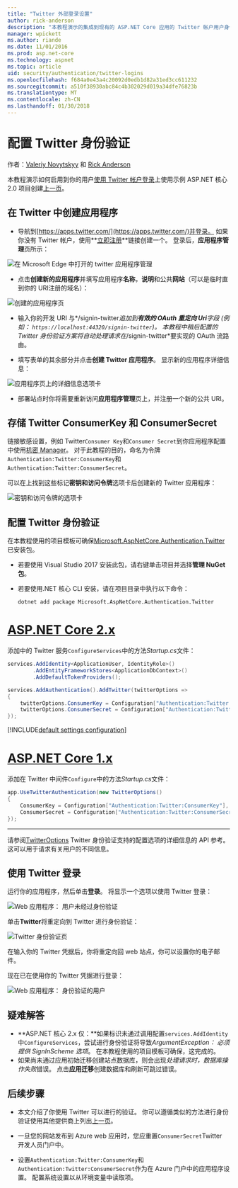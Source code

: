 ```yaml
---
title: "Twitter 外部登录设置"
author: rick-anderson
description: "本教程演示的集成到现有的 ASP.NET Core 应用的 Twitter 帐户用户身份验证。"
manager: wpickett
ms.author: riande
ms.date: 11/01/2016
ms.prod: asp.net-core
ms.technology: aspnet
ms.topic: article
uid: security/authentication/twitter-logins
ms.openlocfilehash: f684a0e43a4c20092d0edb1d82a31ed3cc611232
ms.sourcegitcommit: a510f38930abc84c4b302029d019a34dfe76823b
ms.translationtype: MT
ms.contentlocale: zh-CN
ms.lasthandoff: 01/30/2018
---
```

# <a name="configuring-twitter-authentication"></a>配置 Twitter 身份验证

作者：[Valeriy Novytskyy](https://github.com/01binary) 和 [Rick Anderson](https://twitter.com/RickAndMSFT)

本教程演示如何启用到你的用户[使用 Twitter 帐户登录](https://dev.twitter.com/web/sign-in/desktop-browser)上使用示例 ASP.NET 核心 2.0 项目创建[上一页](index.md)。

## <a name="create-the-app-in-twitter"></a>在 Twitter 中创建应用程序

* 导航到[https://apps.twitter.com/](https://apps.twitter.com/)并登录。 如果你没有 Twitter 帐户，使用**[立即注册](https://twitter.com/signup)**链接创建一个。 登录后，**应用程序管理**页所示：

![在 Microsoft Edge 中打开的 twitter 应用程序管理](index/_static/TwitterAppManage.png)

* 点击**创建新的应用程序**并填写应用程序**名称**，**说明**和公共**网站**（可以是临时直到你的 URI注册的域名）：

![创建的应用程序页](index/_static/TwitterCreate.png)

* 输入你的开发 URI 与*/signin-twitter*追加到**有效的 OAuth 重定向 Uri**字段 (例如： `https://localhost:44320/signin-twitter`)。 本教程中稍后配置的 Twitter 身份验证方案将自动处理请求在*/signin-twitter*要实现的 OAuth 流路由。

* 填写表单的其余部分并点击**创建 Twitter 应用程序**。 显示新的应用程序详细信息：

![应用程序页上的详细信息选项卡](index/_static/TwitterAppDetails.png)

* 部署站点时你将需要重新访问**应用程序管理**页上，并注册一个新的公共 URI。

## <a name="storing-twitter-consumerkey-and-consumersecret"></a>存储 Twitter ConsumerKey 和 ConsumerSecret

链接敏感设置，例如 Twitter`Consumer Key`和`Consumer Secret`到你应用程序配置中使用[机密 Manager](../../app-secrets.md)。 对于此教程的目的，命名为令牌`Authentication:Twitter:ConsumerKey`和`Authentication:Twitter:ConsumerSecret`。

可以在上找到这些标记**密钥和访问令牌**选项卡后创建新的 Twitter 应用程序：

![密钥和访问令牌的选项卡](index/_static/TwitterKeys.png)

## <a name="configure-twitter-authentication"></a>配置 Twitter 身份验证

在本教程使用的项目模板可确保[Microsoft.AspNetCore.Authentication.Twitter](https://www.nuget.org/packages/Microsoft.AspNetCore.Authentication.Twitter)已安装包。

* 若要使用 Visual Studio 2017 安装此包，请右键单击项目并选择**管理 NuGet 包**。
* 若要使用.NET 核心 CLI 安装，请在项目目录中执行以下命令：

   `dotnet add package Microsoft.AspNetCore.Authentication.Twitter`

# <a name="aspnet-core-2xtabaspnetcore2x"></a>[ASP.NET Core 2.x](#tab/aspnetcore2x)

添加中的 Twitter 服务`ConfigureServices`中的方法*Startup.cs*文件：

```csharp
services.AddIdentity<ApplicationUser, IdentityRole>()
        .AddEntityFrameworkStores<ApplicationDbContext>()
        .AddDefaultTokenProviders();

services.AddAuthentication().AddTwitter(twitterOptions =>
{
    twitterOptions.ConsumerKey = Configuration["Authentication:Twitter:ConsumerKey"];
    twitterOptions.ConsumerSecret = Configuration["Authentication:Twitter:ConsumerSecret"];
});
```

[!INCLUDE[default settings configuration](includes/default-settings.md)]

# <a name="aspnet-core-1xtabaspnetcore1x"></a>[ASP.NET Core 1.x](#tab/aspnetcore1x)

添加在 Twitter 中间件`Configure`中的方法*Startup.cs*文件：

```csharp
app.UseTwitterAuthentication(new TwitterOptions()
{
    ConsumerKey = Configuration["Authentication:Twitter:ConsumerKey"],
    ConsumerSecret = Configuration["Authentication:Twitter:ConsumerSecret"]
});
```

---

请参阅[TwitterOptions](https://docs.microsoft.com/aspnet/core/api/microsoft.aspnetcore.builder.twitteroptions) Twitter 身份验证支持的配置选项的详细信息的 API 参考。 这可以用于请求有关用户的不同信息。

## <a name="sign-in-with-twitter"></a>使用 Twitter 登录

运行你的应用程序，然后单击**登录**。 将显示一个选项以使用 Twitter 登录：

![Web 应用程序： 用户未经过身份验证](index/_static/DoneTwitter.png)

单击**Twitter**将重定向到 Twitter 进行身份验证：

![Twitter 身份验证页](index/_static/TwitterLogin.png)

在输入你的 Twitter 凭据后，你将重定向回 web 站点，你可以设置你的电子邮件。

现在已在使用你的 Twitter 凭据进行登录：

![Web 应用程序： 身份验证的用户](index/_static/Done.png)

## <a name="troubleshooting"></a>疑难解答

* **ASP.NET 核心 2.x 仅：**如果标识未通过调用配置`services.AddIdentity`中`ConfigureServices`，尝试进行身份验证将导致*ArgumentException： 必须提供 SignInScheme 选项*。 在本教程使用的项目模板可确保，这完成的。
* 如果尚未通过应用初始迁移创建站点数据库，则会出现*处理请求时，数据库操作失败*错误。 点击**应用迁移**创建数据库和刷新可跳过错误。

## <a name="next-steps"></a>后续步骤

* 本文介绍了你使用 Twitter 可以进行的验证。 你可以遵循类似的方法进行身份验证使用其他提供商上列出[上一页](index.md)。

* 一旦您的网站发布到 Azure web 应用时，您应重置`ConsumerSecret`Twitter 开发人员门户中。

* 设置`Authentication:Twitter:ConsumerKey`和`Authentication:Twitter:ConsumerSecret`作为在 Azure 门户中的应用程序设置。 配置系统设置以从环境变量中读取项。
